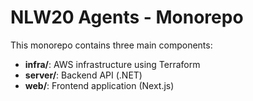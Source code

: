 # NLW20 Agents - Monorepo

This monorepo contains three main components:

- **infra/**: AWS infrastructure using Terraform
- **server/**: Backend API (.NET)
- **web/**: Frontend application (Next.js)
